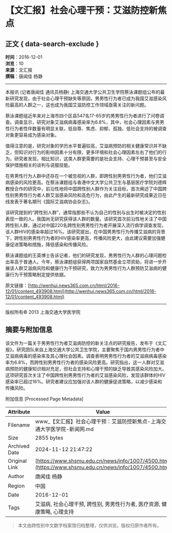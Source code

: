 # 【文汇报】社会心理干预：艾滋防控新焦点

## 正文 { data-search-exclude }


**时间**：2016-12-01  
**浏览**：10  
**来源**：文汇报  
**撰稿**：唐闻佳 杨静  

---

本报讯 (记者唐闻佳 通讯员杨静) 上海交通大学公共卫生学院蔡泳课题组公布的最新研究发现，由于社会心理干预缺失等原因，男男性行为者已成为我国艾滋感染风险最高的人群之一，这也成为我国艾滋防控工作领域亟需关注的新问题。

蔡泳课题组近年来对上海市四个区县547名17-65岁的男男性行为者进行了问卷调查。调查显示，研究对象艾滋病病毒感染率为6.8%，其中，社会心理因素与男男性行为者性伴数量有明显关联，低自尊、焦虑、抑郁、孤独、低社会支持的被调查对象更容易成为感染对象。

值得注意的是，研究对象的学历水平普遍较高，艾滋病预防的相关健康常识并不缺乏，但知识对行为的影响因素十分有限，更多环境和社会心理因素左右了他们的行为。研究者发现，相比知识，这类人群更需要的是社会支持、心理干预甚至与安全保护措施相关的谈判与说服技能。

在男男性行为人群中还存在一个被忽视的人群，即跨性别男男性行为者，他们艾滋病感染的风险更高。在蔡泳课题组与香港中文大学公共卫生与基层医疗学院刘德辉教授合作的研究中，前沿性地将中国跨性别人群作为关注目标，首次阐述了中国跨性别男男性行为者人群艾滋感染风险和高危行为，由此产生的最新研究成果近日在线发表于著名期刊《国际艾滋病协会杂志》。

该研究提到的“跨性别人群”，通常指那些不认为自己的性别与出生时被决定的性别表现一致的人。我国尚无研究获得该人群的数量。该研究首次前沿性地关注了中国跨性别人群，通过对中国220名跨性别男男性行为者开展深入流行病学调查发现，该人群HIV的感染率超过16%。该研究提出，在中国男男性行为传播艾滋病的背景下，跨性别男男性行为者的HIV感染率更高，传播风险更大，由此建议需要加强健康促进策略和措施，降低感染和传播风险。

蔡泳课题组的王英博士告诉记者，他们的研究发现，男男性行为人群的心理问题检出率高于普通人。今年，蔡泳课题组获得两项国家自然基金立项资助，将进一步开展该人群艾滋病风险和健康行为干预研究，致力为男男性行为人群预防艾滋病的健康行为干预策略制定提供依据。

原文链接：[http://wenhui.news365.com.cn/html/2016-12/01/content_493908.html](http://wenhui.news365.com.cn/html/2016-12/01/content_493908.html)

---

版权所有© 2013 上海交通大学医学院

## 摘要与附加信息

<!-- tcd_abstract -->
该文件为一篇关于男男性行为者艾滋病防控的新关注点的研究报告，发布于《文汇报》。研究团队来自上海交通大学公共卫生学院，主要聚焦于国内男男性行为者中艾滋病病毒的感染率及其心理社会因素。调查表明男男性行为者的艾滋病病毒感染率为6.8%，而跨性别男男性行为者的感染风险更高。研究指出，这一人群对艾滋病预防的健康知识相对充足，但社会支持和心理干预的缺乏导致其感染风险加大。这项研究首次关注了中国跨性别男男性行为者的艾滋感染风险，发现该群体的HIV感染率已超过16%。研究者建议应加强对该人群的健康促进策略，以减少感染和传播风险。
<!-- tcd_abstract_end -->

附加信息 [Processed Page Metadata]

| Attribute       | Value                                  |
|-----------------|----------------------------------------|
| Filename        | www_【文汇报】社会心理干预：艾滋防控新焦点-上海交通大学医学院-新闻网.md                             |
| Size            | 2855 bytes                           |
| Archived Date   | 2024-11-12 21:47:22                             |
| Original Link   | [https://www.shsmu.edu.cn/news/info/1007/4500.htm](https://www.shsmu.edu.cn/news/info/1007/4500.htm)                       |
| Author          | 唐闻佳 杨静                               |
| Region          | 中国                               |
| Date            | 2016-12-01                                 |
| Tags            | 艾滋病, 社会心理干预, 跨性别, 男男性行为者, 医疗资源, 健康策略, 心理支持                                 |
>
> 本文由跨性别中文数字档案馆归档整理，仅供浏览。版权归原作者所有。
>